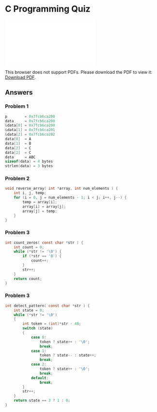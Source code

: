 # C Programming Quiz

<object data="/pdf/quiz.pdf" type="application/pdf" width="700px" height="700px">
    <embed src="/pdf/quiz.pdf">
        <p>This browser does not support PDFs. Please download the PDF to view it: <a href="/pdf/quiz.pdf">Download PDF</a>.</p>
    </embed>
</object>

## Answers

### Problem 1
```c
p        = 0x7fcb6ca200
data     = 0x7fcb6ca200
&data[0] = 0x7fcb6ca200
&data[1] = 0x7fcb6ca201
&data[2] = 0x7fcb6ca202
data[0]  = A
data[1]  = B
data[2]  = C
data[2]  = C
data     = ABC
sizeof(data) = 4 bytes
strlen(data) = 3 bytes
```

### Problem 2
```c
void reverse_array( int *array, int num_elements ) {
    int i, j, temp;
    for (i = 0, j = num_elements - 1; i < j; i++, j--) {
        temp = array[i];
        array[i] = array[j];
        array[j] = temp;
    }
}
```

### Problem 3
```c
int count_zeros( const char *str ) {
    int count = 0;
    while (*str != '\0') {
        if (*str == '0') {
            count++;
        }
        str++;
    }
    return count;
}
```

### Problem 3
```c
int detect_pattern( const char *str ) {
    int state = 0;
    while (*str != '\0')
    {
        int token = (int)*str - 48;
        switch (state)
        {
            case 0:
                token ? state++ : '\0';
                break;
            case 1:
                token ? state-- : state++;
                break;
            case 2:
                token ? state++ : '\0';
                break;
            default:
                break;
        }
        str++;
    }
    return state == 3 ? 1 : 0;
}
```